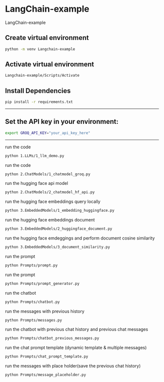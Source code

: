 # LangChain-example
LangChain-example

## Create virtual environment
```bash
python -m venv Langchain-example
```

## Activate virtual environment
```bash
Langchain-example/Scripts/Activate
```

## Install Dependencies
```bash 
pip install -r requirements.txt
```
---
## Set the API key in your environment:
```bash
export GROQ_API_KEY="your_api_key_here"
```
---
run the code
```bash
python 1.LLMs/1_llm_demo.py
```

run the code
```bash
python 2.ChatModels/1_chatmodel_groq.py
```

run the hugging face api model
```bash
python 2.ChatModels/2_chatmodel_hf_api.py
```

run the hugging face embeddings query locally
```bash
python 3.EmbeddedModels/1_embedding_huggingface.py
```

run the hugging face embeddings document
```bash
python 3.EmbeddedModels/2_huggingface_document.py
```

run the hugging face emdeggings and perform document cosine similarity 
```bash
python 3.EmbeddedModels/3_document_similarity.py
```
run the prompt
```bash
python Prompts/prompt.py
```

run the prompt
```bash
python Prompts/prompt_generator.py
```

run the chatbot
```bash
python Prompts/chatbot.py
```

run the messages with previous history
```bash
python Prompts/messages.py
```

run the chatbot with previous chat history and previous chat messages
```bash
python Prompts/chatbot_previous_messages.py
```

run the chat prompt template (dynamic template & multiple messages)
```bash
python Prompts/chat_prompt_template.py
```

run the messages with place holder(save the previous chat history)
```bash
python Prompts/message_placeholder.py
```




